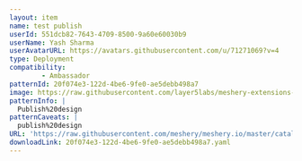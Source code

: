 ```yaml
---
layout: item
name: test publish
userId: 551dcb82-7643-4709-8500-9a60e60030b9
userName: Yash Sharma
userAvatarURL: https://avatars.githubusercontent.com/u/71271069?v=4
type: Deployment
compatibility: 
        - Ambassador
patternId: 20f074e3-122d-4be6-9fe0-ae5debb498a7
image: https://raw.githubusercontent.com/layer5labs/meshery-extensions-packages/master/action-assets/design-assets/20f074e3-122d-4be6-9fe0-ae5debb498a7.png
patternInfo: |
  Publish%20design
patternCaveats: |
  publish%20design
URL: 'https://raw.githubusercontent.com/meshery/meshery.io/master/catalog/20f074e3-122d-4be6-9fe0-ae5debb498a7.yaml'
downloadLink: 20f074e3-122d-4be6-9fe0-ae5debb498a7.yaml
---
```

